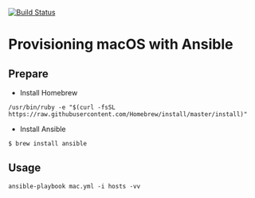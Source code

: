 [![Build Status](https://travis-ci.org/dwatanabe/ansible.svg?branch=master)](https://travis-ci.org/dwatanabe/ansible)

Provisioning macOS with Ansible
===============================

## Prepare

* Install Homebrew

```
/usr/bin/ruby -e "$(curl -fsSL https://raw.githubusercontent.com/Homebrew/install/master/install)"
```

* Install Ansible

```
$ brew install ansible
```

## Usage

```
ansible-playbook mac.yml -i hosts -vv
```
